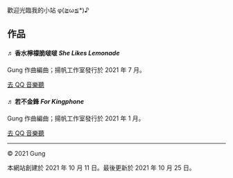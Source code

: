 
歡迎光臨我的小站 φ(≧ω≦*)♪


## 作品

#### ♬ 香水檸檬脆啵啵 *She Likes Lemonade*

Gung 作曲編曲；揚帆工作室發行於 2021 年 7 月。

[去 QQ 音樂聽](https://i.y.qq.com/v8/playsong.html?songmid=003y0vQB0b1vQE&ADTAG=myqq&from=myqq&channel=10007100)   


#### ♬ 若不金鋒 *For Kingphone*

Gung 作曲編曲；揚帆工作室發行於 2021 年 1 月。

[去 QQ 音樂聽](https://i.y.qq.com/v8/playsong.html?songmid=000cXLlb0j4jBQ&ADTAG=myqq&from=myqq&channel=10007100)  

---
© 2021 Gung 

本網站創建於 2021 年 10 月 11 日。最後更新於 2021 年 10 月 25 日。

